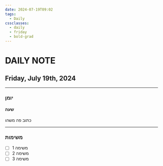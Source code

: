 ```yaml
---
date: 2024-07-19T09:02
tags:
  - Daily
cssclasses:
  - daily
  - friday
  - bold-grad
---
```

# DAILY NOTE
## Friday, July 19th, 2024
***
### יומן
#### שעה
כתוב פה משהו
***
### משימות
- [ ] משימה 1
- [ ] משימה 2
- [ ] משימה 3